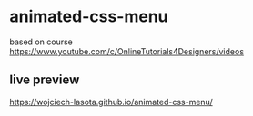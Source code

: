 # animated-css-menu
based on course https://www.youtube.com/c/OnlineTutorials4Designers/videos
## live preview
https://wojciech-lasota.github.io/animated-css-menu/
